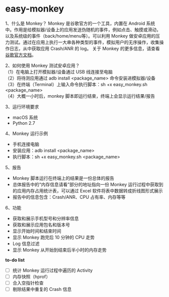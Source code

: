 # easy-monkey

1、什么是 Monkey？
Monkey 是谷歌官方的一个工具，内置在 Android 系统中。作用是给模拟器/设备上的应用发送伪随机的事件，例如点击、触摸或滑动，以及系统级的事件（back/home/menu等）。可以利用 Monkey 做安卓应用的压力测试。通过在应用上执行一大串各种类型的事件，模拟用户的无序操作，收集操作日志，从中获取应用 Crash/ANR 的 log。
关于 Monkey 的更多信息，请查看[谷歌官方文档](https://developer.android.com/studio/test/monkey)。

2、如何使用 Monkey 测试安卓应用？<br>
（1）在电脑上打开模拟器/设备通过 USB 线连接至电脑<br>
（2）将待测应用通过 adb install <package_name> 命令安装进模拟器/设备<br>
（3）在终端（Terminal）上输入命令执行脚本：sh +x easy_monkey.sh <package_name><br> 
（4）大概一小时后，monkey 脚本即运行结束，终端上会显示运行结果/报告<br>

3、运行环境要求
- macOS 系统
- Python 2.7

4、Monkey 运行示例
- 手机连接电脑
- 安装应用：adb install <package_name>
- 执行脚本：sh +x easy_monkey.sh <package_name>

5、报告
- Monkey 脚本运行在终端上的结果是一份总体的报告
- 总体报告中的“内存信息请看”部分的地址指向一份 Monkey 运行过程中获取到的应用内存占用统计表，可以通过 Excel 软件将表中数据转成折线图形式展示
- 报告中的信息包含：Crash/ANR、CPU 占有率、内存等等

6、功能
- 获取和展示手机型号和分辨率信息
- 获取和展示应用包名和版本号
- 显示开始时间和结束时间
- 显示 Monkey 跑完后 10 分钟的 CPU 走势
- Log 信息过滤
- 显示 Monkey 从开始到结束后半小时的内存走势

**to-do list**  
-[ ] 统计 Monkey 运行过程中遍历的 Activity
-[ ] 内存快照（hprof）
-[ ] 合入空指针检查
-[ ] 剔除结果中重复的 Crash 信息

